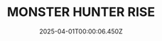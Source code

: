 ---
title: "MONSTER HUNTER RISE"
id: 1446780
date: 2025-04-01T00:00:06.450Z
link: games/steam/recent/monster-hunter-rise
image: http://media.steampowered.com/steamcommunity/public/images/apps/1446780/560dd364b52075b783424961a43c01f9b69fde15.jpg
playtime_2weeks: 1426
playtime_forever: 2529
playtime_windows_forever: 0
playtime_mac_forever: 0
playtime_linux_forever: 2529
playtime_deck_forever: 2529
---